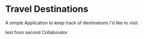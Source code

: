 # Travel Destinations

A simple Application to keep track of destinations I'd like to visit. 

test from second Collaborator
